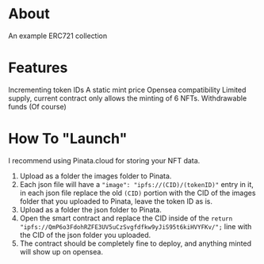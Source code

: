 # About
An example ERC721 collection
# Features
Incrementing token IDs
A static mint price
Opensea compatibility
Limited supply, current contract only allows the minting of 6 NFTs.
Withdrawable funds (Of course)
# How To "Launch"
I recommend using Pinata.cloud for storing your NFT data.
1. Upload as a folder the images folder to Pinata.
2. Each json file will have a ```"image": "ipfs://(CID)/(tokenID)"``` entry in it, in each json file replace the old  ```(CID)``` portion with the CID of the images folder that you uploaded to Pinata, leave the token ID as is.
3. Upload as a folder the json folder to Pinata.
4. Open the smart contract and replace the CID inside of the ```return "ipfs://QmP6o3FdohRZFE3UV5uCzSvgfdfkw9yJiS95t6kiHVYFKv/";``` line with the CID of the json folder you uploaded.
5. The contract should be completely fine to deploy, and anything minted will show up on opensea.
